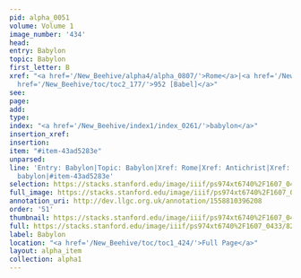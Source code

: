 ```yaml
---
pid: alpha_0051
volume: Volume 1
image_number: '434'
head: 
entry: Babylon
topic: Babylon
first_letter: B
xref: "<a href='/New_Beehive/alpha4/alpha_0807/'>Rome</a>|<a href='/New_Beehive/alpha1/alpha_0033/'>Antichrist</a>|<a
  href='/New_Beehive/toc/toc2_177/'>952 [Babel]</a>"
see: 
page: 
add: 
type: 
index: "<a href='/New_Beehive/index1/index_0261/'>babylon</a>"
insertion_xref: 
insertion: 
item: "#item-43ad5283e"
unparsed: 
line: 'Entry: Babylon|Topic: Babylon|Xref: Rome|Xref: Antichrist|Xref: 952 [Babel]|Index:
  babylon|#item-43ad5283e'
selection: https://stacks.stanford.edu/image/iiif/ps974xt6740%2F1607_0433/826,4020,2941,506/full/0/default.jpg
full_image: https://stacks.stanford.edu/image/iiif/ps974xt6740%2F1607_0433/full/full/0/default.jpg
annotation_uri: http://dev.llgc.org.uk/annotation/1558810396208
order: '51'
thumbnail: https://stacks.stanford.edu/image/iiif/ps974xt6740%2F1607_0433/826,4020,600,180/250,/0/default.jpg
full: https://stacks.stanford.edu/image/iiif/ps974xt6740%2F1607_0433/826,4020,2941,506/full/0/default.jpg
label: Babylon
location: "<a href='/New_Beehive/toc/toc1_424/'>Full Page</a>"
layout: alpha_item
collection: alpha1
---
```

